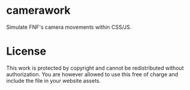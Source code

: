 # camerawork

Simulate FNF's camera movements within CSS/JS.

# License

This work is protected by copyright and cannot be redistributed without authorization. You are however allowed to use this free of charge and include the file in your website assets.
